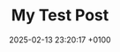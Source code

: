 ---
layout: post
title:  "My Test Post"
date:   2025-02-13 23:20:17 +0100
categories: jekyll update
---